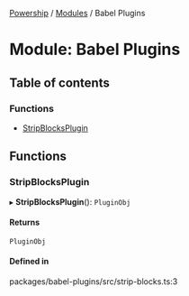 [Powership](../README.md) / [Modules](../modules.md) / Babel Plugins

# Module: Babel Plugins

## Table of contents

### Functions

- [StripBlocksPlugin](Babel_Plugins.md#stripblocksplugin)

## Functions

### StripBlocksPlugin

▸ **StripBlocksPlugin**(): `PluginObj`

#### Returns

`PluginObj`

#### Defined in

packages/babel-plugins/src/strip-blocks.ts:3
